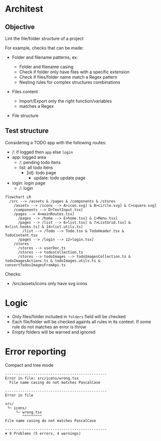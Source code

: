 # Architest

## Objective

Lint the file/folder structure of a project

For example, checks that can be made:

- Folder and filename patterns, ex:

  - Folder and filename casing
  - Check if folder only have files with a specific extension
  - Check if files/folder name match a Regex pattern
  - Nesting rules for complex structures combinations

- Files content

  - Import/Export only the right function/variables
  - matches a Regex

- File structure

## Test structure

Considering a TODO app with the following routes:

- /: if logged then `app` else `login`
- app: logged area
  - /: pending todo itens
  - list: all todo itens
    - [id]: todo page
      - update: todo update page
- login: login page
  - /: login

```mermaid
flowchart LR
  /src --> /assets & /pages & /components & /stores
    /assets --> /icons --> A>icon.svg] & B>circle.svg] & C>square.svg]
    /components --> D>TextInput.tsx]
    /pages --> 4>mainRoutes.tsx]
      /pages --> /home --> E>home.tsx] & 1>Menu.tsx]
      /pages --> /list --> 6>list.tsx] & 7>ListGrid.tsx] & 9>list.hooks.ts] & 14>list.utils.ts]
        /list --> /Todo --> Todo.tsx & TodoHeader.tsx & TodoContent.tsx
      /pages --> /login --> 12>login.tsx]
    /stores
      /stores --> userDoc.ts
      /stores --> todosCollection.ts
      /stores --> todoImages --> todoImagesCollection.ts & todoImagesActions.ts & todoImages.utils.ts & convertTodosImagesFromApi.ts
```

Checks:

- /src/assets/icons only have svg icons

# Logic

- Only files/folder included in `folders` field will be checked
- Each file/folder will be checked againts all rules in its context. If some rule do not matches an error is throw
- Empty folders will be warned and ignored

# Error reporting

Compact and tree mode

```
-----------------------------------------------
Error in file: src/icons/wrong.tsx
  File name casing do not matches PascalCase

-----------------------------------------------
Error in file

src/
 └─ icons/
     └─ wrong.tsx
        ^^^^^^^^^
File name casing do not matches PascalCase

-----------------------------------------------
✖ 9 Problems (5 errors, 4 warnings)
```
